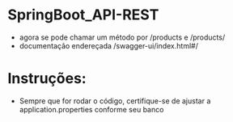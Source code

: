 # SpringBoot_API-REST

* agora se pode chamar um método por /products e /products/ 
* documentação endereçada /swagger-ui/index.html#/


# Instruções:

* Sempre que for rodar o código, certifique-se de ajustar a application.properties conforme seu banco
